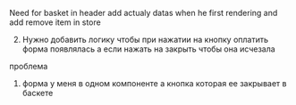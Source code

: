 Need for basket in header add actualy datas when he first rendering
and add remove item in store


2) Нужно добавить логику чтобы при нажатии на кнопку оплатить форма появлялась а если нажать на закрыть чтобы она исчезала

проблема
1) форма у меня в одном компоненте а кнопка которая ее закрывает в баскете